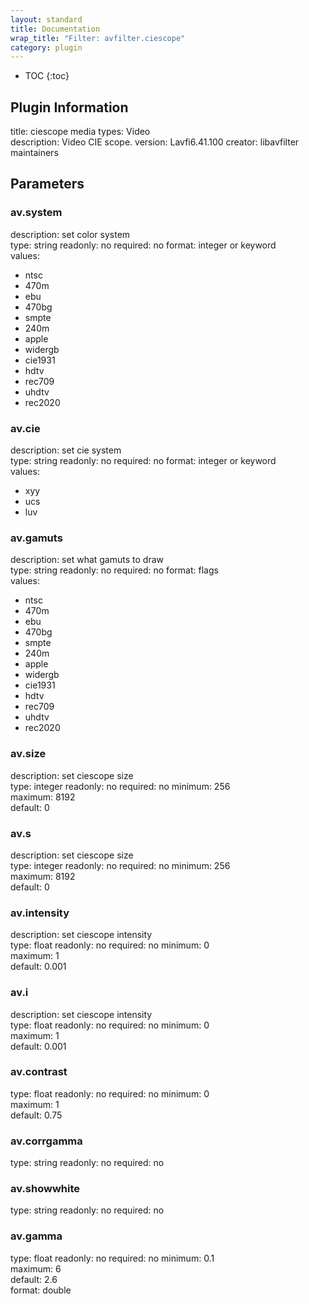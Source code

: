 ```yaml
---
layout: standard
title: Documentation
wrap_title: "Filter: avfilter.ciescope"
category: plugin
---
```

* TOC
{:toc}

## Plugin Information

title: ciescope
media types:
Video  
description: Video CIE scope.
version: Lavfi6.41.100
creator: libavfilter maintainers

## Parameters

### av.system

description:
set color system  
type: string
readonly: no
required: no
format: integer or keyword  
values:
* ntsc
* 470m
* ebu
* 470bg
* smpte
* 240m
* apple
* widergb
* cie1931
* hdtv
* rec709
* uhdtv
* rec2020

### av.cie

description:
set cie system  
type: string
readonly: no
required: no
format: integer or keyword  
values:
* xyy
* ucs
* luv

### av.gamuts

description:
set what gamuts to draw  
type: string
readonly: no
required: no
format: flags  
values:
* ntsc
* 470m
* ebu
* 470bg
* smpte
* 240m
* apple
* widergb
* cie1931
* hdtv
* rec709
* uhdtv
* rec2020

### av.size

description:
set ciescope size  
type: integer
readonly: no
required: no
minimum: 256  
maximum: 8192  
default: 0  

### av.s

description:
set ciescope size  
type: integer
readonly: no
required: no
minimum: 256  
maximum: 8192  
default: 0  

### av.intensity

description:
set ciescope intensity  
type: float
readonly: no
required: no
minimum: 0  
maximum: 1  
default: 0.001  

### av.i

description:
set ciescope intensity  
type: float
readonly: no
required: no
minimum: 0  
maximum: 1  
default: 0.001  

### av.contrast

type: float
readonly: no
required: no
minimum: 0  
maximum: 1  
default: 0.75  

### av.corrgamma

type: string
readonly: no
required: no

### av.showwhite

type: string
readonly: no
required: no

### av.gamma

type: float
readonly: no
required: no
minimum: 0.1  
maximum: 6  
default: 2.6  
format: double  

